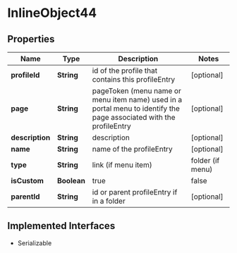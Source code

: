 

# InlineObject44

## Properties

Name | Type | Description | Notes
------------ | ------------- | ------------- | -------------
**profileId** | **String** | id of the profile that contains this profileEntry |  [optional]
**page** | **String** | pageToken (menu name or menu item name) used in a portal menu to identify the page associated with the profileEntry |  [optional]
**description** | **String** | description |  [optional]
**name** | **String** | name of the profileEntry |  [optional]
**type** | **String** | link (if menu item) | folder (if menu) |  [optional]
**isCustom** | **Boolean** |  true | false  |  [optional]
**parentId** | **String** | id or parent profileEntry if in a folder |  [optional]


## Implemented Interfaces

* Serializable


